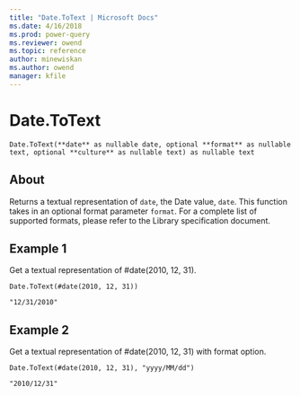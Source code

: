 ```yaml
---
title: "Date.ToText | Microsoft Docs"
ms.date: 4/16/2018
ms.prod: power-query
ms.reviewer: owend
ms.topic: reference
author: minewiskan
ms.author: owend
manager: kfile
---
```

# Date.ToText
`Date.ToText(**date** as nullable date, optional **format** as nullable text, optional **culture** as nullable text) as nullable text`

## About
Returns a textual representation of `date`, the Date value, `date`. This function takes in an optional format parameter `format`. For a complete list of supported formats, please refer to the Library specification document.

## Example 1
Get a textual representation of #date(2010, 12, 31).

```
Date.ToText(#date(2010, 12, 31))
```

```
"12/31/2010"
```


## Example 2
Get a textual representation of #date(2010, 12, 31) with format option.

```
Date.ToText(#date(2010, 12, 31), "yyyy/MM/dd")
```

```
"2010/12/31"
```







